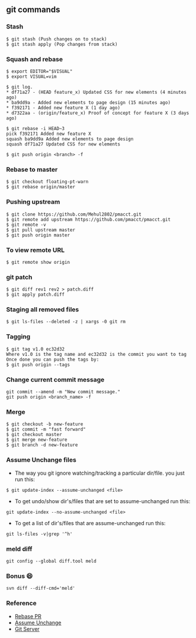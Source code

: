 ## git commands

### Stash
```
$ git stash (Push changes on to stack)
$ git stash apply (Pop changes from stack)
```

### Squash and rebase
```
$ export EDITOR="$VISUAL"
$ export VISUAL=vim

$ git log.
* df71a27 - (HEAD feature_x) Updated CSS for new elements (4 minutes ago)
* ba9dd9a - Added new elements to page design (15 minutes ago)
* f392171 - Added new feature X (1 day ago)
* d7322aa - (origin/feature_x) Proof of concept for feature X (3 days ago)

$ git rebase -i HEAD~3
pick f392171 Added new feature X
squash ba9dd9a Added new elements to page design
squash df71a27 Updated CSS for new elements

$ git push origin <branch> -f
```

### Rebase to master
```
$ git checkout floating-pt-warn
$ git rebase origin/master
```
### Pushing upstream
```
$ git clone https://github.com/Mehul2802/pmacct.git
$ git remote add upstream https://github.com/pmacct/pmacct.git
$ git remote -v
$ git pull upstream master
$ git push origin master
```

### To view remote URL
```
$ git remote show origin
```

### git patch
```
$ git diff rev1 rev2 > patch.diff
$ git apply patch.diff
```

### Staging all removed files
```
$ git ls-files --deleted -z | xargs -0 git rm 
```

### Tagging
```
$ git tag v1.0 ec32d32
Where v1.0 is the tag name and ec32d32 is the commit you want to tag
Once done you can push the tags by:
$ git push origin --tags
```

### Change current commit message
```
git commit --amend -m "New commit message."
git push origin <branch_name> -f
```

### Merge
```
$ git checkout -b new-feature
$ git commit -m "fast forward"
$ git checkout master
$ git merge new-feature
$ git branch -d new-feature
```

### Assume Unchange files

- The way you git ignore watching/tracking a particular dir/file. you just run this:
```
$ git update-index --assume-unchanged <file>
```

- To get undo/show dir's/files that are set to assume-unchanged run this:
```
git update-index --no-assume-unchanged <file>
```


- To get a list of dir's/files that are assume-unchanged run this:
```
git ls-files -v|grep '^h'
```

### meld diff
```
git config --global diff.tool meld
```

### Bonus 😄 
```
svn diff --diff-cmd='meld'
```

### Reference
- [Rebase PR](https://github.com/edx/edx-platform/wiki/How-to-Rebase-a-Pull-Request)
- [Assume Unchange](http://stackoverflow.com/questions/17195861/undo-git-update-index-assume-unchanged-file)
- [Git Server](https://www.linux.com/learn/how-run-your-own-git-server)
